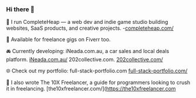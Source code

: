 ### Hi there 👋
🔧 I run CompleteHeap — a web dev and indie game studio building websites, SaaS products, and creative projects. -[completeheap.com/](https://completeheap.com)

💼 Available for freelance gigs on Fiverr too.

🚘 Currently developing:
iNeada.com.au, a car sales and local deals platform.  [iNeada.com.au/](https://iNeada.com.au) 
202collective.com.  [202collective.com/](https://202collective.com) 

🌐 Check out my portfolio: full-stack-portfolio.com  [full-stack-portfolio.com/](https://full-stack-portfolio.com)

📖 I also wrote The 10X Freelancer, a guide for programmers looking to crush it in freelancing. [the10xfreelancer.com/](https://the10xfreelancer.com
